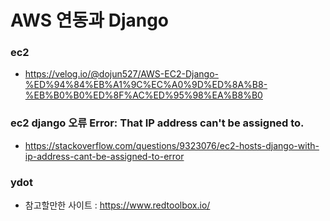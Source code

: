 # AWS 연동과 Django
### ec2 
- https://velog.io/@dojun527/AWS-EC2-Django-%ED%94%84%EB%A1%9C%EC%A0%9D%ED%8A%B8-%EB%B0%B0%ED%8F%AC%ED%95%98%EA%B8%B0

### ec2 django 오류 Error: That IP address can't be assigned to.
- https://stackoverflow.com/questions/9323076/ec2-hosts-django-with-ip-address-cant-be-assigned-to-error

### ydot
- 참고할만한 사이트 : https://www.redtoolbox.io/


